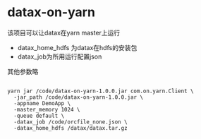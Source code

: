 # datax-on-yarn

该项目可以让datax在yarn master上运行

* datax_home_hdfs 为datax在hdfs的安装包
* datax_job为所用运行配置json

其他参数略


```shell

yarn jar /code/datax-on-yarn-1.0.0.jar com.on.yarn.Client \
  -jar_path /code/datax-on-yarn-1.0.0.jar \
  -appname DemoApp \
  -master_memory 1024 \
  -queue default \
  -datax_job /code/orcfile_none.json \
  -datax_home_hdfs /datax/datax.tar.gz
```
